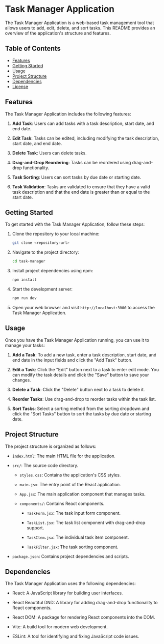 # Task Manager Application

The Task Manager Application is a web-based task management tool that allows users to add, edit, delete, and sort tasks. This README provides an overview of the application's structure and features.

## Table of Contents

- [Features](#features)
- [Getting Started](#getting-started)
- [Usage](#usage)
- [Project Structure](#project-structure)
- [Dependencies](#dependencies)
- [License](#license)

## Features

The Task Manager Application includes the following features:

1. **Add Task**: Users can add tasks with a task description, start date, and end date.

2. **Edit Task**: Tasks can be edited, including modifying the task description, start date, and end date.

3. **Delete Task**: Users can delete tasks.

4. **Drag-and-Drop Reordering**: Tasks can be reordered using drag-and-drop functionality.

5. **Task Sorting**: Users can sort tasks by due date or starting date.

6. **Task Validation**: Tasks are validated to ensure that they have a valid task description and that the end date is greater than or equal to the start date.

## Getting Started

To get started with the Task Manager Application, follow these steps:

1. Clone the repository to your local machine:

   ```bash
   git clone <repository-url>
   ```

2. Navigate to the project directory:

   ```bash
   cd task-manager
   ```

3. Install project dependencies using npm:

   ```bash
   npm install
   ```

4. Start the development server:

   ```bash
   npm run dev
   ```

5. Open your web browser and visit `http://localhost:3000` to access the Task Manager Application.

## Usage

Once you have the Task Manager Application running, you can use it to manage your tasks:

1. **Add a Task**: To add a new task, enter a task description, start date, and end date in the input fields and click the "Add Task" button.

2. **Edit a Task**: Click the "Edit" button next to a task to enter edit mode. You can modify the task details and click the "Save" button to save your changes.

3. **Delete a Task**: Click the "Delete" button next to a task to delete it.

4. **Reorder Tasks**: Use drag-and-drop to reorder tasks within the task list.

5. **Sort Tasks**: Select a sorting method from the sorting dropdown and click the "Sort Tasks" button to sort the tasks by due date or starting date.

## Project Structure

The project structure is organized as follows:

- `index.html`: The main HTML file for the application.

- `src/`: The source code directory.

  - `styles.css`: Contains the application's CSS styles.

  - `main.jsx`: The entry point of the React application.

  - `App.jsx`: The main application component that manages tasks.

  - `components/`: Contains React components.

    - `TaskForm.jsx`: The task input form component.

    - `TaskList.jsx`: The task list component with drag-and-drop support.

    - `TaskItem.jsx`: The individual task item component.

    - `TaskFilter.jsx`: The task sorting component.

- `package.json`: Contains project dependencies and scripts.

## Dependencies

The Task Manager Application uses the following dependencies:

- React: A JavaScript library for building user interfaces.

- React Beautiful DND: A library for adding drag-and-drop functionality to React components.

- React DOM: A package for rendering React components into the DOM.

- Vite: A build tool for modern web development.

- ESLint: A tool for identifying and fixing JavaScript code issues.
